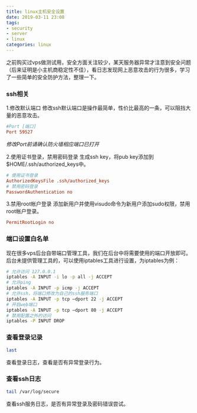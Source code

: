 ```yaml
---
title: linux主机安全设置
date: 2019-03-11 23:08
tags:
- security
- server
- linux
categories: linux
---
```


之前购买过vps做测试用，安全方面关注较少，某天服务器异常才注意到安全问题（后来证明是小主机商稳定性不佳），看日志发现网上恶意攻击的行为很多，学习了一些简单的安全防护方法，整理一下。

### ssh相关
1.修改默认端口
修改ssh默认端口是操作最简单，性价比最高的一条，可以阻挡大量的恶意攻击。

```conf
#Port [端口]
Port 59527
```
*修改Port前请确认防火墙相应端口已打开*

2.使用证书登录，禁用密码登录
生成ssh key，将pub key添加到$HOME/.ssh/authorized_keys中。

```conf
# 使用证书登录
AuthorizedKeysFile .ssh/authorized_keys
# 禁用密码登录
PasswordAuthentication no
```

3.禁用root帐户登录
添加新用户并使用visudo命令为新用户添加sudo权限，禁用root帐户登录。

```conf
PermitRootLogin no
```

### 端口设置白名单

现在很多vps后台自带端口管理工具，我们在后台中将需要使用的端口开放即可。后台未提供管理工具的，可以使用iptables工具进行设置，为iptables为例：

```bash
# 允许访问 127.0.0.1
iptables -A INPUT -i lo -p all -j ACCEPT
# 允许ping
iptables -A INPUT -p icmp -j ACCEPT
# 允许ssh，将端口修改为自己的ssh服务端口
iptables -A INPUT -p tcp –dport 22 -j ACCEPT
# 开启web端口
iptables -A INPUT -p tcp –dport 80 -j ACCEPT
# 禁用配置之外的访问
iptables -P INPUT DROP
```

### 查看登录记录

```bash
last
```

查看登录日志，查看是否有异常登录行为。

### 查看ssh日志

```bash
tail /var/log/secure
```

查看ssh服务日志，是否有异常登录及密码错误尝试。